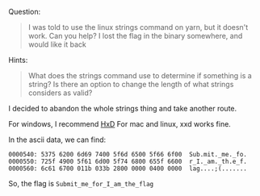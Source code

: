 Question: 
>I was told to use the linux strings command on yarn, but it doesn't work. Can you help? I lost the flag in the binary somewhere, and would like it back

Hints:
>What does the strings command use to determine if something is a string?
>Is there an option to change the length of what strings considers as valid?

I decided to abandon the whole strings thing and take another route.

For windows, I recommend [HxD](https://mh-nexus.de/en/hxd/) For mac and linux, xxd works fine.


In the ascii data, we can find:

```
0000540: 5375 6200 6d69 7400 5f6d 6500 5f66 6f00  Sub.mit._me._fo.
0000550: 725f 4900 5f61 6d00 5f74 6800 655f 6600  r_I._am._th.e_f.
0000560: 6c61 6700 011b 033b 2800 0000 0400 0000  lag....;(.......
```
So, the flag is `Submit_me_for_I_am_the_flag`
